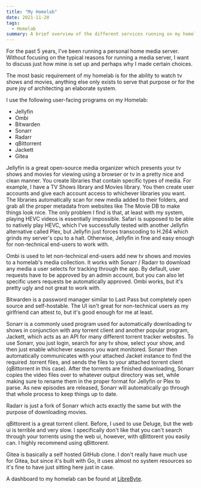```yaml
---
title: "My Homelab"
date: 2021-11-20
tags:
  - Homelab
summary: A brief overview of the different services running on my homelab.
---
```


For the past 5 years, I've been running a personal home media server. Without
focusing on the typical reasons for running a media server, I want to discuss
just how mine is set up and perhaps why I made certain choices.

The most basic requirement of my homelab is for the ability to watch tv shows
and movies, anything else only exists to serve that purpose or for the pure joy
of architecting an elaborate system.

I use the following user-facing programs on my Homelab:

- Jellyfin
- Ombi
- Bitwarden
- Sonarr
- Radarr
- qBittorrent
- Jackett
- Gitea

Jellyfin is a great open-source media organizer which presents your tv shows and
movies for viewing using a browser or tv in a pretty nice and clean manner. You
create libraries that contain specific types of media. For example, I have a TV
Shows library and Movies library. You then create user accounts and give each
account access to whichever libraries you want. The libraries automatically scan
for new media added to their folders, and grab all the proper metadata from
websites like The Movie DB to make things look nice. The only problem I find is
that, at least with my system, playing HEVC videos is essentially impossible.
Safari is supposed to be able to natively play HEVC, which I've successfully
tested with another Jellyfin alternative called Plex, but Jellyfin just forces
transcoding to H.264 which grinds my server's cpu to a halt. Otherwise, Jellyfin
in fine and easy enough for non-technical end-users to work with.

Ombi is used to let non-technical end-users add new tv shows and movies to a
homelab's media collection. It works with Sonarr / Radarr to download any media
a user selects for tracking through the app. By default, user requests have to
be approved by an admin account, but you can also let specific users requests be
automatically approved. Ombi works, but it's pretty ugly and not great to work
with.

Bitwarden is a password manager similar to Last Pass but completely open source
and self-hostable. The UI isn't great for non-technical users as my girlfriend
can attest to, but it's good enough for me at least.

Sonarr is a commonly used program used for automatically downloading tv shows in
conjunction with any torrent client and another popular program, Jackett, which
acts as an API for many different torrent tracker websites. To use Sonarr, you
just login, search for any tv show, select your show, and then just enable
whichever seasons you want monitored. Sonarr then automatically communicates
with your attached Jacket instance to find the required .torrent files, and
sends the files to your attached torrent client (qBittorrent in this case).
After the torrents are finished downloading, Sonarr copies the video files over
to whatever output directory was set, while making sure to rename them in the
proper format for Jellyfin or Plex to parse. As new episodes are released,
Sonarr will automatically go through that whole process to keep things up to
date.

Radarr is just a fork of Sonarr which acts exactly the same but with the purpose
of downloading movies.

qBittorent is a great torrent client. Before, I used to use Deluge, but the web
ui is terrible and very slow. I specifically don't like that you can't search
through your torrents using the web ui, however, with qBittorent you easily can.
I highly recommend using qBittorent.

Gitea is basically a self hosted GitHub clone. I don't really have much use for
Gitea, but since it's built with Go, it uses almost no system resources so it's
fine to have just sitting here just in case.

A dashboard to my homelab can be found at [LibreByte](https://librebyte.ca).
